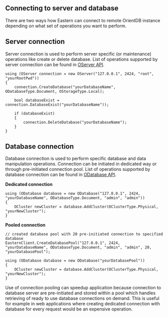 Connecting to server and database
---

There are two ways how Eastern can connect to remote OrientDB instance depending on what set of operations you want to perform.

Server connection
---

Server connection is used to perform server specific (or maintenance) operations like create or delete database. List of operations supported by server connection can be found in [OServer API](https://github.com/yojimbo87/Eastern/blob/master/docs/api/OServer.md).

    using (OServer connection = new OServer("127.0.0.1", 2424, "root", "yourRootPwd"))
    {
        connection.CreateDatabase("yourDatabaseName", ODatabaseType.Document, OStorageType.Local);

        bool databaseExist = connection.DatabaseExist("yourDatabaseName"));

        if (databaseExist)
        {
            connection.DeleteDatabase("yourDatabaseName");
        }
    }
    
Database connection
---

Database connection is used to perform specific database and data manipulation operations. Connection can be initiated in dedicated way or through pre-initiated connection pool. List of operations supported by database connection can be found in [ODatabase API](https://github.com/yojimbo87/Eastern/blob/master/docs/api/ODatabase.md).

**Dedicated connection**

    using (ODatabase database = new ODatabase("127.0.0.1", 2424, "yourDatabaseName", ODatabaseType.Document, "admin", "admin"))
    {
        OCluster newCluster = database.AddCluster(OClusterType.Physical, "yourNewCluster");
    }
    
**Pooled connection**

    // created database pool with 20 pre-initiated connection to specified database
    EasternClient.CreateDatabasePool("127.0.0.1", 2424, "yourDatabaseName", ODatabaseType.Document, "admin", "admin", 20, "yourDatabasePool");
    
    using (ODatabase database = new ODatabase("yourDatabasePool"))
    {
        OCluster newCluster = database.AddCluster(OClusterType.Physical, "yourNewCluster");
    }
    
Use of connection pooling can speedup application because connection to database server are pre-initiated and stored within a pool which handles retrieving of ready to use database connections on demand. This is useful for example in web applications where creating dedicated connection with database for every request would be an expensive operation.